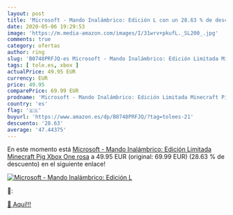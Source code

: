 ```yaml
---
layout: post
title: 'Microsoft - Mando Inalámbrico: Edición L con un 28.63 % de descuento'
date: 2020-05-06 19:29:53
image: 'https://m.media-amazon.com/images/I/31wrv+pkufL._SL200_.jpg'
comments: true
category: ofertas
author: ring
slug: 'B0748PRFJQ-es Microsoft - Mando Inalámbrico: Edición Limitada Minecraft...'
tags: [ tole.es, xbox ]
actualPrice: 49.95 EUR
currency: EUR
price: 49.95
comparePrice: 69.99 EUR
prodname: 'Microsoft - Mando Inalámbrico: Edición Limitada Minecraft Pig  Xbox One   rosa'
country: 'es'
flag: '🇪🇸'
buyurl: 'https://www.amazon.es/dp/B0748PRFJQ/?tag=tolees-21'
descuento: '28.63'
average: '47.44375'
---
```


En este momento está [Microsoft - Mando Inalámbrico: Edición Limitada Minecraft Pig  Xbox One   rosa](https://www.amazon.es/dp/B0748PRFJQ/?tag=tolees-21) a 49.95 EUR (original: 69.99 EUR) (28.63 %  de descuento) en el siguiente enlace!

[![Microsoft - Mando Inalámbrico: Edición L](https://m.media-amazon.com/images/I/31wrv+pkufL._SL200_.jpg)](https://www.amazon.es/dp/B0748PRFJQ/?tag=tolees-21)

🔎:


[🛒 Aquí!!!](https://www.amazon.es/dp/B0748PRFJQ/?tag=tolees-21)
